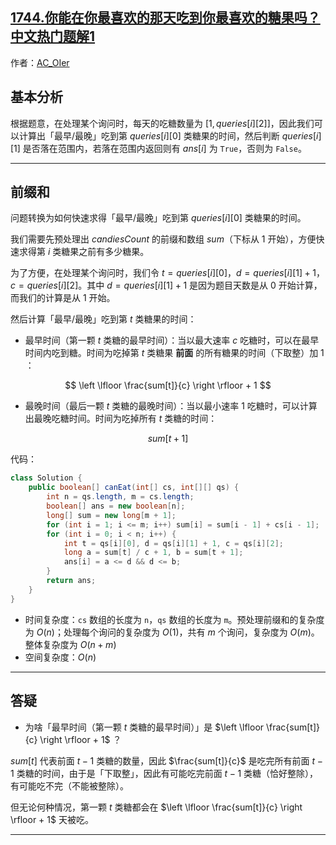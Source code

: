 ## [1744.你能在你最喜欢的那天吃到你最喜欢的糖果吗？ 中文热门题解1](https://leetcode.cn/problems/can-you-eat-your-favorite-candy-on-your-favorite-day/solutions/100000/gong-shui-san-xie-qian-zhui-he-qiu-jie-c-b38y)

作者：[AC_OIer](https://leetcode.cn/u/AC_OIer)

## 基本分析

根据题意，在处理某个询问时，每天的吃糖数量为 $[1, queries[i][2]]$，因此我们可以计算出「最早/最晚」吃到第 $queries[i][0]$ 类糖果的时间，然后判断 $queries[i][1]$ 是否落在范围内，若落在范围内返回则有 $ans[i]$ 为 `True`，否则为 `False`。

---

## 前缀和

问题转换为如何快速求得「最早/最晚」吃到第 $queries[i][0]$ 类糖果的时间。

我们需要先预处理出 $candiesCount$ 的前缀和数组 $sum$（下标从 $1$ 开始），方便快速求得第 $i$ 类糖果之前有多少糖果。

为了方便，在处理某个询问时，我们令 $t = queries[i][0]，d = queries[i][1] + 1，c = queries[i][2]$。其中 $d = queries[i][1] + 1$ 是因为题目天数是从 $0$ 开始计算，而我们的计算是从 $1$ 开始。

然后计算「最早/最晚」吃到第 $t$ 类糖果的时间：

* 最早时间（第一颗 $t$ 类糖的最早时间）：当以最大速率 $c$ 吃糖时，可以在最早时间内吃到糖。时间为吃掉第 $t$ 类糖果 **前面** 的所有糖果的时间（下取整）加 $1$ ：

$$
\left \lfloor \frac{sum[t]}{c} \right \rfloor + 1
$$

* 最晚时间（最后一颗 $t$ 类糖的最晚时间）：当以最小速率 $1$ 吃糖时，可以计算出最晚吃糖时间。时间为吃掉所有 $t$ 类糖的时间：

$$
sum[t + 1]
$$

代码：
```Java []
class Solution {
    public boolean[] canEat(int[] cs, int[][] qs) {
        int n = qs.length, m = cs.length;
        boolean[] ans = new boolean[n];
        long[] sum = new long[m + 1];
        for (int i = 1; i <= m; i++) sum[i] = sum[i - 1] + cs[i - 1];
        for (int i = 0; i < n; i++) {
            int t = qs[i][0], d = qs[i][1] + 1, c = qs[i][2];
            long a = sum[t] / c + 1, b = sum[t + 1];
            ans[i] = a <= d && d <= b;
        }
        return ans;
    }
}
```
* 时间复杂度：`cs` 数组的长度为 `n`，`qs` 数组的长度为 `m`。预处理前缀和的复杂度为 $O(n)$；处理每个询问的复杂度为 $O(1)$，共有 $m$ 个询问，复杂度为 $O(m)$。整体复杂度为 $O(n + m)$
* 空间复杂度：$O(n)$

---

## 答疑

* 为啥「最早时间（第一颗 $t$ 类糖的最早时间）」是 $\left \lfloor \frac{sum[t]}{c} \right \rfloor + 1$ ？

$sum[t]$ 代表前面 $t - 1$ 类糖的数量，因此 $\frac{sum[t]}{c}$ 是吃完所有前面 $t - 1$ 类糖的时间，由于是「下取整」，因此有可能吃完前面 $t - 1$ 类糖（恰好整除），有可能吃不完（不能被整除）。

但无论何种情况，第一颗 $t$ 类糖都会在 $\left \lfloor \frac{sum[t]}{c} \right \rfloor + 1$ 天被吃。

---

